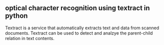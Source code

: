 ## optical character recognition using textract in python
Textract is a service that automatically extracts text and data from scanned documents. Textract can be used to detect and analzye the parent-child relation in text contents.
